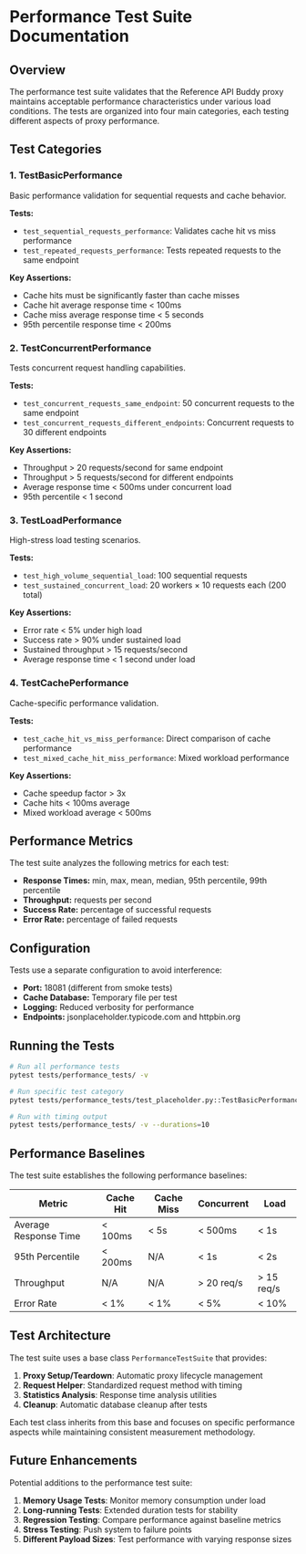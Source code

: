 # Performance Test Suite Documentation

## Overview

The performance test suite validates that the Reference API Buddy proxy maintains acceptable performance characteristics under various load conditions. The tests are organized into four main categories, each testing different aspects of proxy performance.

## Test Categories

### 1. TestBasicPerformance
Basic performance validation for sequential requests and cache behavior.

**Tests:**
- `test_sequential_requests_performance`: Validates cache hit vs miss performance
- `test_repeated_requests_performance`: Tests repeated requests to the same endpoint

**Key Assertions:**
- Cache hits must be significantly faster than cache misses
- Cache hit average response time < 100ms
- Cache miss average response time < 5 seconds
- 95th percentile response time < 200ms

### 2. TestConcurrentPerformance
Tests concurrent request handling capabilities.

**Tests:**
- `test_concurrent_requests_same_endpoint`: 50 concurrent requests to the same endpoint
- `test_concurrent_requests_different_endpoints`: Concurrent requests to 30 different endpoints

**Key Assertions:**
- Throughput > 20 requests/second for same endpoint
- Throughput > 5 requests/second for different endpoints
- Average response time < 500ms under concurrent load
- 95th percentile < 1 second

### 3. TestLoadPerformance
High-stress load testing scenarios.

**Tests:**
- `test_high_volume_sequential_load`: 100 sequential requests
- `test_sustained_concurrent_load`: 20 workers × 10 requests each (200 total)

**Key Assertions:**
- Error rate < 5% under high load
- Success rate > 90% under sustained load
- Sustained throughput > 15 requests/second
- Average response time < 1 second under load

### 4. TestCachePerformance
Cache-specific performance validation.

**Tests:**
- `test_cache_hit_vs_miss_performance`: Direct comparison of cache performance
- `test_mixed_cache_hit_miss_performance`: Mixed workload performance

**Key Assertions:**
- Cache speedup factor > 3x
- Cache hits < 100ms average
- Mixed workload average < 500ms

## Performance Metrics

The test suite analyzes the following metrics for each test:

- **Response Times:** min, max, mean, median, 95th percentile, 99th percentile
- **Throughput:** requests per second
- **Success Rate:** percentage of successful requests
- **Error Rate:** percentage of failed requests

## Configuration

Tests use a separate configuration to avoid interference:

- **Port:** 18081 (different from smoke tests)
- **Cache Database:** Temporary file per test
- **Logging:** Reduced verbosity for performance
- **Endpoints:** jsonplaceholder.typicode.com and httpbin.org

## Running the Tests

```bash
# Run all performance tests
pytest tests/performance_tests/ -v

# Run specific test category
pytest tests/performance_tests/test_placeholder.py::TestBasicPerformance -v

# Run with timing output
pytest tests/performance_tests/ -v --durations=10
```

## Performance Baselines

The test suite establishes the following performance baselines:

| Metric | Cache Hit | Cache Miss | Concurrent | Load |
|--------|-----------|------------|------------|------|
| Average Response Time | < 100ms | < 5s | < 500ms | < 1s |
| 95th Percentile | < 200ms | N/A | < 1s | < 2s |
| Throughput | N/A | N/A | > 20 req/s | > 15 req/s |
| Error Rate | < 1% | < 1% | < 5% | < 10% |

## Test Architecture

The test suite uses a base class `PerformanceTestSuite` that provides:

1. **Proxy Setup/Teardown**: Automatic proxy lifecycle management
2. **Request Helper**: Standardized request method with timing
3. **Statistics Analysis**: Response time analysis utilities
4. **Cleanup**: Automatic database cleanup after tests

Each test class inherits from this base and focuses on specific performance aspects while maintaining consistent measurement methodology.

## Future Enhancements

Potential additions to the performance test suite:

1. **Memory Usage Tests**: Monitor memory consumption under load
2. **Long-running Tests**: Extended duration tests for stability
3. **Regression Testing**: Compare performance against baseline metrics
4. **Stress Testing**: Push system to failure points
5. **Different Payload Sizes**: Test performance with varying response sizes
